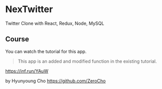 # NexTwitter

Twitter Clone with React, Redux, Node, MySQL

## Course

You can watch the tutorial for this app.

> This app is an added and modified function in the existing tutorial.

https://inf.run/YAuW

by Hyunyoung Cho https://github.com/ZeroCho
